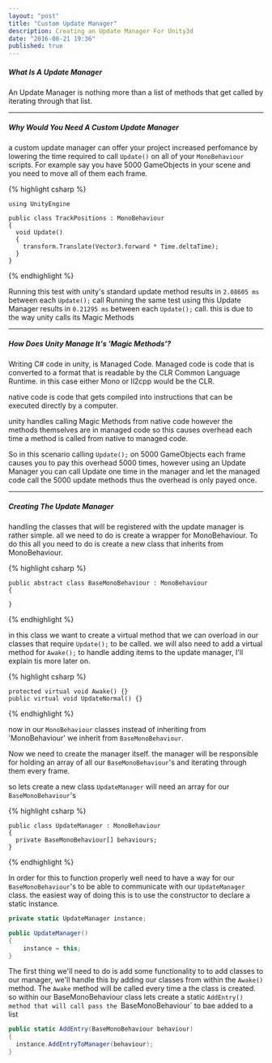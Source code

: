 ```yaml
---
layout: "post"
title: "Custom Update Manager"
description: Creating an Update Manager For Unity3d
date: "2016-08-21 19:36"
published: true
---
```


##### What Is A Update Manager
An Update Manager is nothing more than a list of methods that get called by iterating through that list.

---

##### Why Would You Need A Custom Update Manager

a custom update manager can offer your project increased perfomance by
lowering the time required to call `Update()` on all of your `MonoBehaviour` scripts. For example say you have 5000 GameObjects in your scene and you need to move all of them each frame.

{% highlight csharp %}
```
using UnityEngine

public class TrackPositions : MonoBehaviour
{
  void Update()
  {
    transform.Translate(Vector3.forward * Time.deltaTime);
  }
}
```
{% endhighlight %}


Running this test with unity's standard update method results in `2.08605 ms` between each `Update();` call Running the same test using this Update Manager results in `0.21295 ms` between each `Update();` call. this is due to the way unity calls its Magic Methods

---

##### How Does Unity Manage It's 'Magic Methods'?
Writing C# code in unity, is Managed Code. Managed code is code that is converted to a format that is readable by the CLR Common Language Runtime. in this case either Mono or Il2cpp would be the CLR.

native code is code that gets compiled into instructions that can be executed directly by a computer.

unity handles calling Magic Methods from native code however the methods themselves are in managed code so this causes overhead each time a method is called from native to managed code.

So in this scenario calling `Update();` on 5000 GameObjects each frame causes you to pay this overhead 5000 times, however using an Update Manager you can call Update one time in the manager and let the managed code call the 5000 update methods thus the overhead is only payed once.

---

##### Creating The Update Manager

handling the classes that will be registered with the update manager is rather simple. all we need to do is create a wrapper for MonoBehaviour. To do this all you need to do is create a new class that inherits from MonoBehaviour.

{% highlight csharp %}
```
public abstract class BaseMonoBehaviour : MonoBehaviour
{

}
```
{% endhighlight %}

in this class we want to create a virtual method that we can overload in our classes that require `Update();` to be called. we will also need to add a virtual method for `Awake();` to handle adding items to the update manager, I'll explain tis more later on.

{% highlight csharp %}
```
protected virtual void Awake() {}
public virtual void UpdateNormal() {}
```
{% endhighlight %}

now in our `MonoBehaviour` classes instead of inheriting from 'MonoBehaviour' we inherit from `BaseMonoBehaviour`.

Now we need to create the manager itself. the manager will be responsible for holding an array of all our `BaseMonoBehaviour`'s and iterating through them every frame.

so lets create a new class `UpdateManager` will need an array for our `BaseMonoBehaviour`'s

{% highlight csharp %}
```
public class UpdateManager : MonoBehaviour
{
  private BaseMonoBehaviour[] behaviours;
}
```
{% endhighlight %}

In order for this to function properly well need to have a way for our `BaseMonoBehaviour`'s to be able to communicate with our `UpdateManager` class. the easiest way of doing this is to use the constructor to declare a static instance.

```csharp
private static UpdateManager instance;

public UpdateManager()
{
    instance = this;
}
```


The first thing we'll need to do is add some functionality to to add classes to our manager, we'll handle this by adding our classes from within the `Awake()` method. The `Awake` method will be called every time a the class is created. so within our BaseMonoBehaviour class lets create a static `AddEntry() method that will call pass the `BaseMonoBehaviour` to bae added to a list

```csharp
public static AddEntry(BaseMonoBehaviour behaviour)
{
  instance.AddEntryToManager(behaviour);
}

```
